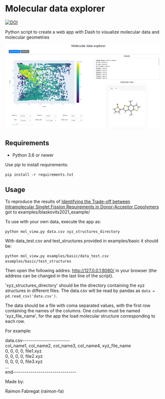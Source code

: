 # Molecular data explorer


[![DOI](https://zenodo.org/badge/DOI/10.5281/zenodo.4564039.svg)](https://doi.org/10.5281/zenodo.4564039)


<!-- Try it here!
[![Binder](https://mybinder.org/badge_logo.svg)](https://mybinder.org/v2/gh/lcmd-epfl/molecular_data_explorer/matcloud?filepath=binder_notebook.ipynb) -->

Python script to create a web app with Dash to visualize molecular data and molecular geometries

![alt text](screen_shot.png "Example")

## Requirements
- Python 3.6 or newer

Use pip to install requirements:

`pip install -r requirements.txt`


## Usage

To reproduce the results of [Identifying the Trade-off between Intramolecular Singlet Fission Requirements in Donor-Acceptor Copolymers](https://chemrxiv.org/articles/preprint/Identifying_the_Trade-off_between_Intramolecular_Singlet_Fission_Requirements_in_Donor-Acceptor_Copolymers/13333475/1) got to examples/blaskovits2021_example/

To use with your own data, execute the app as:

`python mol_view.py data.csv xyz_structures_directory`

With data_test.csv and test_structures provided in examples/basic it should be:

`python mol_view.py examples/basic/data_test.csv examples/basic/test_structures`

Then open the following addres: http://127.0.0.1:8060/ in your browser (the address can be changed in the last line of the script).

'xyz_structures_directory' should be the directory containing the xyz structures in different files.
The data.csv will be read by pandas as `data = pd.read_csv('data.csv')`. 

The data should be a file with coma separated values, with the first row containing the names of the columns. 
One column must be named 'xyz_file_name', for the app the load molecular structure corresponding to each row. 

For example:

data.csv------------------------ <br />
col_name1, col_name2, col_name3, col_name4, xyz_file_name  <br />
0, 0, 0, 0, file1.xyz  <br />
0, 0, 0, 0, file2.xyz  <br />
0, 0, 0, 0, file3.xyz  <br />
... <br />
end--------------------------------


Made by:

Raimon Fabregat (raimon-fa)
